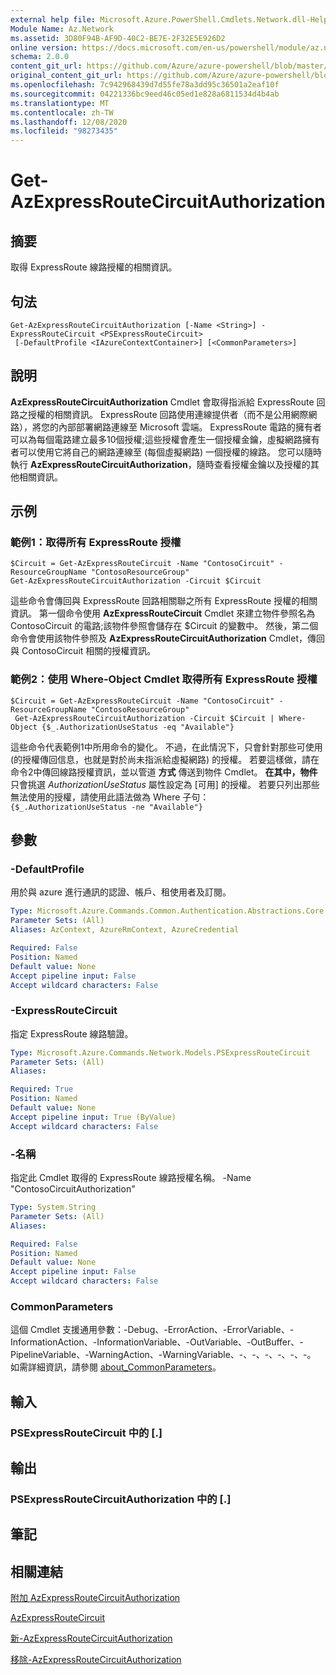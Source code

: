 ```yaml
---
external help file: Microsoft.Azure.PowerShell.Cmdlets.Network.dll-Help.xml
Module Name: Az.Network
ms.assetid: 3D80F94B-AF9D-40C2-BE7E-2F32E5E926D2
online version: https://docs.microsoft.com/en-us/powershell/module/az.network/get-azexpressroutecircuitauthorization
schema: 2.0.0
content_git_url: https://github.com/Azure/azure-powershell/blob/master/src/Network/Network/help/Get-AzExpressRouteCircuitAuthorization.md
original_content_git_url: https://github.com/Azure/azure-powershell/blob/master/src/Network/Network/help/Get-AzExpressRouteCircuitAuthorization.md
ms.openlocfilehash: 7c942968439d7d55fe78a3dd95c36501a2eaf10f
ms.sourcegitcommit: 04221336bc9eed46c05ed1e828a6811534d4b4ab
ms.translationtype: MT
ms.contentlocale: zh-TW
ms.lasthandoff: 12/08/2020
ms.locfileid: "98273435"
---
```

# Get-AzExpressRouteCircuitAuthorization

## 摘要
取得 ExpressRoute 線路授權的相關資訊。

## 句法

```
Get-AzExpressRouteCircuitAuthorization [-Name <String>] -ExpressRouteCircuit <PSExpressRouteCircuit>
 [-DefaultProfile <IAzureContextContainer>] [<CommonParameters>]
```

## 說明
**AzExpressRouteCircuitAuthorization** Cmdlet 會取得指派給 ExpressRoute 回路之授權的相關資訊。 ExpressRoute 回路使用連線提供者（而不是公用網際網路），將您的內部部署網路連線至 Microsoft 雲端。 ExpressRoute 電路的擁有者可以為每個電路建立最多10個授權;這些授權會產生一個授權金鑰，虛擬網路擁有者可以使用它將自己的網路連線至 (每個虛擬網路) 一個授權的線路。 您可以隨時執行 **AzExpressRouteCircuitAuthorization**，隨時查看授權金鑰以及授權的其他相關資訊。

## 示例

### 範例1：取得所有 ExpressRoute 授權
```
$Circuit = Get-AzExpressRouteCircuit -Name "ContosoCircuit" -ResourceGroupName "ContosoResourceGroup"
Get-AzExpressRouteCircuitAuthorization -Circuit $Circuit
```

這些命令會傳回與 ExpressRoute 回路相關聯之所有 ExpressRoute 授權的相關資訊。 第一個命令使用 **AzExpressRouteCircuit** Cmdlet 來建立物件參照名為 ContosoCircuit 的電路;該物件參照會儲存在 $Circuit 的變數中。 然後，第二個命令會使用該物件參照及 **AzExpressRouteCircuitAuthorization** Cmdlet，傳回與 ContosoCircuit 相關的授權資訊。

### 範例2：使用 Where-Object Cmdlet 取得所有 ExpressRoute 授權
```
$Circuit = Get-AzExpressRouteCircuit -Name "ContosoCircuit" -ResourceGroupName "ContosoResourceGroup"
 Get-AzExpressRouteCircuitAuthorization -Circuit $Circuit | Where-Object {$_.AuthorizationUseStatus -eq "Available"}
```

這些命令代表範例1中所用命令的變化。 不過，在此情況下，只會針對那些可使用 (的授權傳回信息，也就是對於尚未指派給虛擬網路) 的授權。 若要這樣做，請在命令2中傳回線路授權資訊，並以管道 **方式** 傳送到物件 Cmdlet。
**在其中，物件** 只會挑選 *AuthorizationUseStatus* 屬性設定為 [可用] 的授權。 若要只列出那些無法使用的授權，請使用此語法做為 Where 子句： `{$_.AuthorizationUseStatus -ne "Available"}`

## 參數

### -DefaultProfile
用於與 azure 進行通訊的認證、帳戶、租使用者及訂閱。

```yaml
Type: Microsoft.Azure.Commands.Common.Authentication.Abstractions.Core.IAzureContextContainer
Parameter Sets: (All)
Aliases: AzContext, AzureRmContext, AzureCredential

Required: False
Position: Named
Default value: None
Accept pipeline input: False
Accept wildcard characters: False
```

### -ExpressRouteCircuit
指定 ExpressRoute 線路驗證。

```yaml
Type: Microsoft.Azure.Commands.Network.Models.PSExpressRouteCircuit
Parameter Sets: (All)
Aliases:

Required: True
Position: Named
Default value: None
Accept pipeline input: True (ByValue)
Accept wildcard characters: False
```

### -名稱
指定此 Cmdlet 取得的 ExpressRoute 線路授權名稱。
-Name "ContosoCircuitAuthorization"

```yaml
Type: System.String
Parameter Sets: (All)
Aliases:

Required: False
Position: Named
Default value: None
Accept pipeline input: False
Accept wildcard characters: False
```

### CommonParameters
這個 Cmdlet 支援通用參數：-Debug、-ErrorAction、-ErrorVariable、-InformationAction、-InformationVariable、-OutVariable、-OutBuffer、-PipelineVariable、-WarningAction、-WarningVariable、-、-、-、-、-、-。 如需詳細資訊，請參閱 [about_CommonParameters](http://go.microsoft.com/fwlink/?LinkID=113216)。

## 輸入

### PSExpressRouteCircuit 中的 [.]

## 輸出

### PSExpressRouteCircuitAuthorization 中的 [.]

## 筆記

## 相關連結

[附加 AzExpressRouteCircuitAuthorization](./Add-AzExpressRouteCircuitAuthorization.md)

[AzExpressRouteCircuit](./Get-AzExpressRouteCircuit.md)

[新-AzExpressRouteCircuitAuthorization](./New-AzExpressRouteCircuitAuthorization.md)

[移除-AzExpressRouteCircuitAuthorization](./Remove-AzExpressRouteCircuitAuthorization.md)
